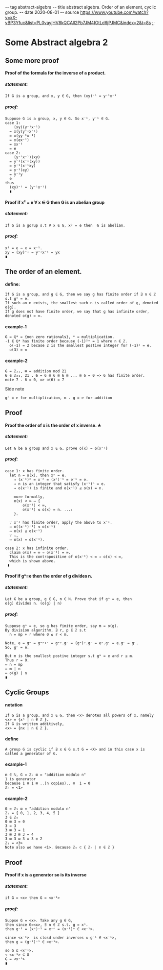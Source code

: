 -- tag abstract-algebra
-- title abstract algebra. Order of an element, cyclic group.
-- date 2020-08-01
-- source https://www.youtube.com/watch?v=xX-vBP3Yfuc&list=PL0vayjHV8kQCAll2Pb7JM4IOtLd6jPJMC&index=2&t=8s
;;
# Some Abstract algebra 2

## Some more proof

#### Proof of the formula for the inverse of a product.
##### statement:
```
If G is a group, and x, y ∈ G, then (xy)⁻¹ = y⁻¹x⁻¹
```

##### proof:
```
Suppose G is a group, x, y ∈ G. So x⁻¹, y⁻¹ ∈ G.
case 1:
    (xy)(y⁻¹x⁻¹)
  = x(y(y⁻¹x⁻¹)
  = x(yy⁻¹x⁻¹)
  = x(ex⁻¹)
  = xx⁻¹
  = e
case 2:
    (y⁻¹x⁻¹)(xy)
  = y⁻¹(x⁻¹(xy))
  = y⁻¹(x⁻¹xy)
  = y⁻¹(ey)
  = y⁻¹y
  e
thus
  (xy)⁻¹ = (y⁻¹x⁻¹)
  ∎
```

#### Proof if x² = e ∀ x ∈ G then G is an abelian group
##### statement:
```
If G is a gorup s.t ∀ x ∈ G, x² = e then  G is abelian.
```

##### proof:
```
x² = e ⇒ x = x⁻¹.
xy = (xy)⁻¹ = y⁻¹x⁻¹ = yx
∎
```

## The order of an element.
#### define:
```
If G is a group, and g ∈ G, then we say g has finite order if ∃ n ∈ ℤ s.t gⁿ = e.
If such an n exists, the smallest such n is called order of g, denoted o(g).
If g does not have finite order, we say that g has infinite order, denoted o(g) = ∞.
```

#### example-1
```
G = ℚ* = {non zero rationals}, * = multiplication.
-1 ∈ ℚ* has finite order because (-1)²ⁿ = 1 where n ∈ ℤ.
  o(-1) = 2 becase 2 is the smallest postive integer for (-1)² = e.
  o(3) = ∞
```

#### example-2
```
G = ℤ₂₁, ⊞ = addition mod 21
6 ∈ ℤ₂₁, 21 . 6 = 6 ⊞ 6 ⊞ 6 ⊞ ... ⊞ 6 = 0 => 6 has finite order.
note 7 . 6 = 0, => o(6) = 7
```
Side note
```
gⁿ = e for multiplication, n . g = e for addition
```

## Proof
#### Proof the order of x is the order of x inverse. ✭
##### statement:
```
Let G be a group and x ∈ G, prove o(x) = o(x⁻¹)
```

##### proof:
```
case 1: x has finite order.
  let n = o(x), then xⁿ = e.
    ⇒ (x⁻¹)ⁿ = x⁻ⁿ = (xⁿ)⁻¹ = e⁻¹ = e.
    ⇒ n is an integer that satisfy (x⁻¹)ⁿ = e.
    ⇒ o(x⁻¹) is finite and o(x⁻¹) ≤ o(x) = n.

    more formally,
    o(x) < ∞ ⇒ {
        o(x⁻¹) < ∞,
        o(x⁻¹) ≤ o(x) = n. ...₁
    }.

  ∵ x⁻¹ has finite order, apply the above to x⁻¹.
  ⇔ o((x⁻¹)⁻¹) ≤ o(x⁻¹)
  ⇔ o(x) ≤ o(x⁻¹)
  ∵ ₁,
  ⇔ o(x) = o(x⁻¹).

case 2: x has infinite order.
  claim o(x) = ∞ ⇒ o(x⁻¹) = ∞.
  This is the contrapositive of o(x⁻¹) < ∞ ⇒ o(x) < ∞,
  which is shown above.
 ∎
```

#### Proof if gⁿ=e then the order of g divides n.
##### statement:
```
Let G be a group, g ∈ G, n ∈ ℕ. Prove that if gⁿ = e, then
o(g) divides n. (o(g) | n)
```

##### proof:
```
Suppose gⁿ = e, so g has finite order, say m = o(g).
By division algorithm, ∃ r, p ∈ ℤ s.t
  n = mp + r where 0 ≤ r < m.

Note, e = gⁿ = gᵐᵖ+ʳ = gᵐᵖ.gʳ = (gᵐ)ᵖ.gʳ = eᵖ.gʳ = e.gʳ = gʳ.
So, gʳ = e.

But m is the smallest postive integer s.t gᵐ = e and r ≤ m.
Thus r = 0.
⇔ n = mp
⇔ m | n
⇔ o(g) | n
∎
```

## Cyclic Groups
#### notation
```
If G is a group, and x ∈ G, then <x> denotes all powers of x, namely
<x> = {xⁿ | n ∈ ℤ }.
If G is written additively,
<x> = {nx | n ∈ ℤ }.
```

#### define
```
A group G is cyclic if ∃ x ∈ G s.t G = <X> and in this case x is called a generator of G.
```

#### example-1
```
n ∈ ℕ, G = ℤₙ ⊞ = "addition modulo n"
1 is generator
because 1 ⊞ 1 ⊞ ..(n copies).. ⊞  1 = 0
ℤₙ = <1>
```

#### example-2
```
G = ℤ₅ ⊞ = "addition modulo n"
ℤ₅ = { 0, 1, 2, 3, 4, 5 }
3 ∈ ℤ₅
0 ⊞ 3 = 0
3 = 3
3 ⊞ 3 = 1
3 ⊞ 3 ⊞ 3 = 4
3 ⊞ 3 ⊞ 3 ⊞ 3 = 2
ℤ₅ = <3>
Note also we have <1>. Because ℤ₅ ⊂ { ℤₙ | n ∈ ℤ }
```

## Proof
#### Proof if x is a generator so is its inverse
##### statement:
```
if G = <x> then G = <x⁻¹>
```

##### proof:
```
Suppse G = <x>. Take any g ∈ G,
then since G=<x>, ∃ n ∈ ℤ s.t. g = xⁿ.
then g⁻¹ = (xⁿ)⁻¹ = x⁻ⁿ = (x⁻¹)ⁿ ∈ <x⁻¹>.

since <x⁻¹>  is closd under inverses ∧ g⁻¹ ∈ <x⁻¹>,
then g = (g⁻¹)⁻¹ ∈ <x⁻¹>.

so G ⊆ <x⁻¹>.
∵ <x⁻¹> ⊆ G
G = <x⁻¹>
∎
```
